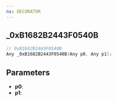 ```yaml
---
ns: DECORATOR
---
```

## _0xB1682B2443F0540B

```c
// 0xB1682B2443F0540B
Any _0xB1682B2443F0540B(Any p0, Any p1);
```

## Parameters
* **p0**:
* **p1**:
